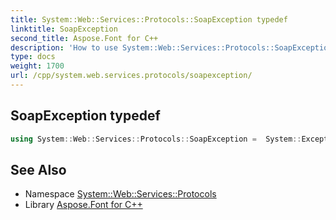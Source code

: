 ```yaml
---
title: System::Web::Services::Protocols::SoapException typedef
linktitle: SoapException
second_title: Aspose.Font for C++
description: 'How to use System::Web::Services::Protocols::SoapException typedef in C++.'
type: docs
weight: 1700
url: /cpp/system.web.services.protocols/soapexception/
---
```

## SoapException typedef




```cpp
using System::Web::Services::Protocols::SoapException =  System::ExceptionWrapper<Details_SoapException>
```

## See Also

* Namespace [System::Web::Services::Protocols](../)
* Library [Aspose.Font for C++](../../)
